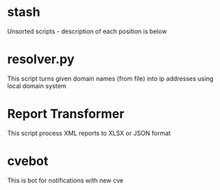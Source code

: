# stash
Unsorted scripts - description of each position is below

# resolver.py
This script turns given domain names (from file) into ip addresses using local domain system

# Report Transformer
This script process XML reports to XLSX or JSON format

# cvebot
This is bot for notifications with new cve
